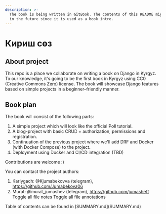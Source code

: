 ```yaml
---
description: >-
  The book is being written in GitBook. The contents of this README might change
  in the future since it is used as a book intro.
---
```


# Кириш сөз

## About project

This repo is a place we collaborate on writing a book on Django in Kyrgyz. To our knowledge, it's going to be the first book in Kyrgyz using CC0 (Creative Commons Zero) license. The book will showcase Django features based on simple projects in a beginner–friendly manner.

## Book plan

The book will consist of the following parts:

1. A simple project which will look like the official Poll tutorial.
2. A blog-project with basic CRUD + authorization, permissions and registration.
3. Continuation of the previous project where we'll add DRF and Docker (with Docker Compose) to the project.
4. Deployment using Docker and CI/CD integration (TBD)

Contributions are welcome :)

You can contact the project authors:

1. Karlygach: @Kjumabekovva (telegram), https://github.com/Jumabekova06
2. Murat: @murat\_jumashev (telegram), https://github.com/jumasheff Toggle all file notes Toggle all file annotations





Table of contents can be found in \[SUMMARY.md]\(SUMMARY.md)



